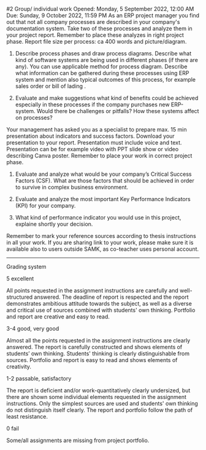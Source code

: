 #2 Group/ individual work
Opened: Monday, 5 September 2022, 12:00 AM
Due: Sunday, 9 October 2022, 11:59 PM
As an ERP project manager you find out that not all company processes are described in your company's documentation system. Take two of these processes and analyze them in your project report. Remember to place these analyzes in right project phase. Report file size per process: ca 400 words and picture/diagram.

1. Describe process phases and draw process diagrams. Describe what kind of software systems are being used in different phases (if there are any). You can use applicable method for process diagram. Describe what information can be gathered during these processes using ERP system and mention also typical outcomes of this process, for example sales order or bill of lading .

2. Evaluate and make suggestions what kind of benefits could be achieved especially in these processes if the company purchases new ERP-system. Would there be challenges or pitfalls? How these systems affect on processes?

Your management has asked you as a specialist to prepare max. 15 min presentation about indicators and success factors. Download your presentation to your report. Presentation must include voice and text. Presentation can be for example video with PPT slide show or video describing Canva poster. Remember to place your work in correct project phase.

1. Evaluate and analyze what would be your company’s Critical Success Factors (CSF). What are those factors that should be achieved in order to survive in complex business environment.

2. Evaluate and analyze the most important Key Performance Indicators (KPI) for your company.

3. What kind of performance indicator you would use in this project, explaine shortly your decision.

Remember to mark your reference sources according to thesis instructions in all your work. If you are sharing link to your work, please make sure it is available also to users outside SAMK, as co-teacher uses personal account.

***************

Grading system

5 excellent

All points requested in the assignment instructions are carefully and well-structured answered. The deadline of report is respected and the report demonstrates ambitious attitude towards the subject, as well as a diverse and critical use of sources combined with students' own thinking. Portfolio and report are creative and easy to read.

3-4 good, very good

Almost all the points requested in the assignment instructions are clearly answered. The report is carefully constructed and shows elements of students’ own thinking. Students' thinking is clearly distinguishable from sources. Portfolio and report is easy to read and shows elements of creativity.

1-2 passable, satisfactory

The report is deficient and/or work-quantitatively clearly undersized, but there are shown some individual elements requested in the assignment instructions. Only the simplest sources are used and students' own thinking do not distinguish itself clearly. The report and portfolio follow the path of least resistance.

0 fail

Some/all assignments are missing from project portfolio. 
